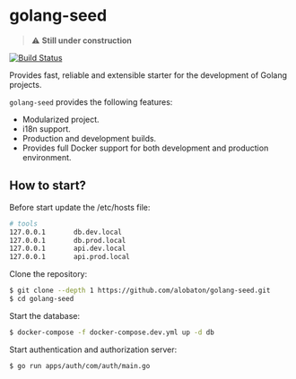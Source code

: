 # golang-seed

> :warning: **Still under construction**

[![Build Status](https://travis-ci.org/alobaton/golang-seed.svg?branch=master)](https://travis-ci.org/alobaton/golang-seed)

Provides fast, reliable and extensible starter for the development of Golang projects.

`golang-seed` provides the following features:

- Modularized project.
- i18n support.
- Production and development builds.
- Provides full Docker support for both development and production environment.

## How to start?

Before start update the /etc/hosts file:
```bash
# tools
127.0.0.1       db.dev.local
127.0.0.1       db.prod.local
127.0.0.1       api.dev.local
127.0.0.1       api.prod.local
```
Clone the repository:
```bash
$ git clone --depth 1 https://github.com/alobaton/golang-seed.git
$ cd golang-seed
```

Start the database:
```bash
$ docker-compose -f docker-compose.dev.yml up -d db
```

Start authentication and authorization server:
```bash
$ go run apps/auth/com/auth/main.go
```

